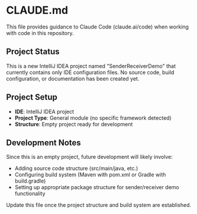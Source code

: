 # CLAUDE.md

This file provides guidance to Claude Code (claude.ai/code) when working with code in this repository.

## Project Status

This is a new IntelliJ IDEA project named "SenderReceiverDemo" that currently contains only IDE configuration files. No source code, build configuration, or documentation has been created yet.

## Project Setup

- **IDE**: IntelliJ IDEA project
- **Project Type**: General module (no specific framework detected)
- **Structure**: Empty project ready for development

## Development Notes

Since this is an empty project, future development will likely involve:
- Adding source code structure (src/main/java, etc.)
- Configuring build system (Maven with pom.xml or Gradle with build.gradle)
- Setting up appropriate package structure for sender/receiver demo functionality

Update this file once the project structure and build system are established.